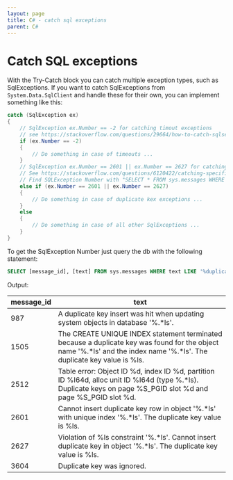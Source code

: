 ```yaml
---
layout: page
title: C# - catch sql exceptions
parent: C#
---
```


# Catch SQL exceptions

With the Try-Catch block you can catch multiple exception types, such as SqlExceptions. If you want to catch SqlExceptions from `System.Data.SqlClient` and handle these for their own, you can implement something like this:

```csharp
catch (SqlException ex)
{
    // SqlException ex.Number == -2 for catching timout exceptions
    // see https://stackoverflow.com/questions/29664/how-to-catch-sqlserver-timeout-exceptions
    if (ex.Number == -2)
    {
        // Do something in case of timeouts ...
    }
    // SqlException ex.Number == 2601 || ex.Number == 2627 for catching duplicate key exceptions on isert and on Primary Key contraint
    // See https://stackoverflow.com/questions/6120422/catching-specific-exception
    // Find SQLException Number with "SELECT * FROM sys.messages WHERE text like '%duplicate key%'"
    else if (ex.Number == 2601 || ex.Number == 2627)
    {
        // Do something in case of duplicate kex exceptions ...
    }
    else
    {
        // Do something in case of all other SqlExceptions ...
    }
}
```

To get the SqlException Number just query the db with the following statement:

```sql
SELECT [message_id], [text] FROM sys.messages WHERE text LIKE '%duplicate key%'
```

Output:

| message_id | text |
| ---------- | ---- |
| 987 | A duplicate key insert was hit when updating system objects in database '%.*ls'. |
| 1505 | The CREATE UNIQUE INDEX statement terminated because a duplicate key was found for the object name '%.*ls' and the index name '%.*ls'. The duplicate key value is %ls. |
| 2512 | Table error: Object ID %d, index ID %d, partition ID %I64d, alloc unit ID %I64d (type %.*ls). Duplicate keys on page %S_PGID slot %d and page %S_PGID slot %d. |
| 2601 | Cannot insert duplicate key row in object '%.*ls' with unique index '%.*ls'. The duplicate key value is %ls. |
| 2627 | Violation of %ls constraint '%.*ls'. Cannot insert duplicate key in object '%.*ls'. The duplicate key value is %ls. |
| 3604 | Duplicate key was ignored. |
